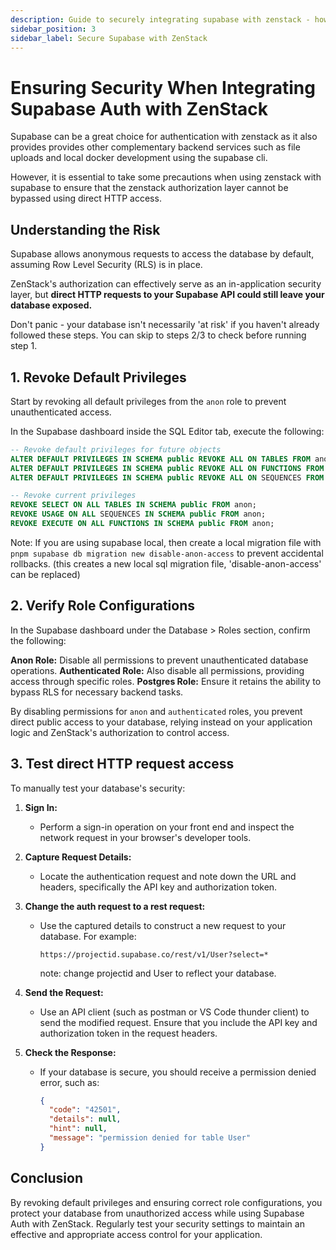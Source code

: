 ```yaml
---
description: Guide to securely integrating supabase with zenstack - how to protect unauthorized access.
sidebar_position: 3
sidebar_label: Secure Supabase with ZenStack
---
```



# Ensuring Security When Integrating Supabase Auth with ZenStack

Supabase can be a great choice for authentication with zenstack as it also provides provides other complementary backend services such as file uploads and local docker development using the supabase cli.

However, it is essential to take some precautions when using zenstack with supabase to ensure that the zenstack authorization layer cannot be bypassed using direct HTTP access.


## Understanding the Risk

Supabase allows anonymous requests to access the database by default, assuming Row Level Security (RLS) is in place. 

ZenStack's authorization can effectively serve as an in-application security layer, but **direct HTTP requests to your Supabase API could still leave your database exposed.**

Don't panic - your database isn't necessarily 'at risk' if you haven't already followed these steps. You can skip to steps 2/3 to check before running step 1.


## 1. Revoke Default Privileges

Start by revoking all default privileges from the `anon` role to prevent unauthenticated access. 

In the Supabase dashboard inside the SQL Editor tab, execute the following:

```sql
-- Revoke default privileges for future objects
ALTER DEFAULT PRIVILEGES IN SCHEMA public REVOKE ALL ON TABLES FROM anon;
ALTER DEFAULT PRIVILEGES IN SCHEMA public REVOKE ALL ON FUNCTIONS FROM anon;
ALTER DEFAULT PRIVILEGES IN SCHEMA public REVOKE ALL ON SEQUENCES FROM anon;

-- Revoke current privileges
REVOKE SELECT ON ALL TABLES IN SCHEMA public FROM anon;
REVOKE USAGE ON ALL SEQUENCES IN SCHEMA public FROM anon;
REVOKE EXECUTE ON ALL FUNCTIONS IN SCHEMA public FROM anon;
```

Note: If you are using supabase local, then create a local migration file with `pnpm supabase db migration new disable-anon-access` to prevent accidental rollbacks. (this creates a new local sql migration file, 'disable-anon-access' can be replaced)

## 2. Verify Role Configurations

In the Supabase dashboard under the Database > Roles section, confirm the following:

**Anon Role:** Disable all permissions to prevent unauthenticated database operations.
**Authenticated Role:** Also disable all permissions, providing access through specific roles.
**Postgres Role:** Ensure it retains the ability to bypass RLS for necessary backend tasks.

By disabling permissions for `anon` and `authenticated` roles, you prevent direct public access to your database, relying instead on your application logic and ZenStack's authorization to control access.

## 3. Test direct HTTP request access

To manually test your database's security:

1. **Sign In:**
   - Perform a sign-in operation on your front end and inspect the network request in your browser's developer tools.

2. **Capture Request Details:**
   - Locate the authentication request and note down the URL and headers, specifically the API key and authorization token.

3. **Change the auth request to a rest request:**
   - Use the captured details to construct a new request to your database. For example:
     ```
     https://projectid.supabase.co/rest/v1/User?select=*
     ```
     note: change projectid and User to reflect your database.

4. **Send the Request:**
   - Use an API client (such as postman or VS Code thunder client) to send the modified request. Ensure that you include the API key and authorization token in the request headers.

5. **Check the Response:**
   - If your database is secure, you should receive a permission denied error, such as:
     ```json
     {
       "code": "42501",
       "details": null,
       "hint": null,
       "message": "permission denied for table User"
     }
     ```

## Conclusion

By revoking default privileges and ensuring correct role configurations, you protect your database from unauthorized access while using Supabase Auth with ZenStack. Regularly test your security settings to maintain an effective and appropriate access control for your application.

